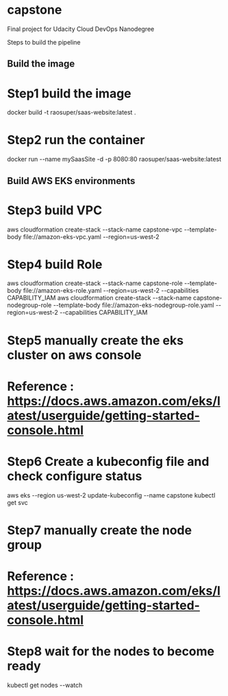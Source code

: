 # capstone
Final project for Udacity Cloud DevOps Nanodegree

Steps to build the pipeline

## Build the image
# Step1 build the image
docker build -t raosuper/saas-website:latest .

# Step2 run the container
docker run --name mySaasSite -d  -p 8080:80 raosuper/saas-website:latest

## Build AWS EKS environments
# Step3 build VPC
aws cloudformation create-stack --stack-name capstone-vpc --template-body file://amazon-eks-vpc.yaml  --region=us-west-2

# Step4 build Role
aws cloudformation create-stack --stack-name capstone-role --template-body file://amazon-eks-role.yaml  --region=us-west-2 --capabilities CAPABILITY_IAM
aws cloudformation create-stack --stack-name capstone-nodegroup-role --template-body file://amazon-eks-nodegroup-role.yaml  --region=us-west-2 --capabilities CAPABILITY_IAM

# Step5 manually create the eks cluster on aws console
# Reference : https://docs.aws.amazon.com/eks/latest/userguide/getting-started-console.html

# Step6 Create a kubeconfig file and check configure status
aws eks --region us-west-2 update-kubeconfig --name capstone
kubectl get svc

# Step7 manually create the node group
# Reference : https://docs.aws.amazon.com/eks/latest/userguide/getting-started-console.html

# Step8 wait for the nodes to become ready
kubectl get nodes --watch
